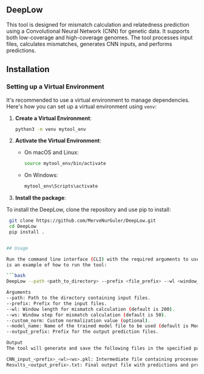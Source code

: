 ## DeepLow

This tool is designed for mismatch calculation and relatedness prediction using a Convolutional Neural Network (CNN) for genetic data. It supports both low-coverage and high-coverage genomes. The tool processes input files, calculates mismatches, generates CNN inputs, and performs predictions.

## Installation

### Setting up a Virtual Environment

It's recommended to use a virtual environment to manage dependencies. Here's how you can set up a virtual environment using `venv`:

1. **Create a Virtual Environment**:

    ```bash
    python3 -m venv mytool_env
    ```

2. **Activate the Virtual Environment**:

    - On macOS and Linux:

        ```bash
        source mytool_env/bin/activate
        ```

    - On Windows:

        ```bash
        mytool_env\Scripts\activate
        ```

3. **Install the package**:

To install the DeepLow, clone the repository and use pip to install:

   ```bash
    git clone https://github.com/MerveNurGuler/DeepLow.git
    cd DeepLow
    pip install .


## Usage

Run the command line interface (CLI) with the required arguments to use DeepLow. Below
is an example of how to run the tool:

```bash
DeepLow --path <path_to_directory> --prefix <file_prefix> --wl <window_length> --ws <window_step> --model_name <model_name> --output_prefix <output_prefix>

Arguments
--path: Path to the directory containing input files.
--prefix: Prefix for the input files.
--wl: Window length for mismatch calculation (default is 200).
--ws: Window step for mismatch calculation (default is 50).
--custom_norm: Custom normalization value (optional).
--model_name: Name of the trained model file to be used (default is Model-A.pt).
--output_prefix: Prefix for the output prediction files.

Output
The tool will generate and save the following files in the specified path:

CNN_input_<prefix>_<wl><ws>.pkl: Intermediate file containing processed data.
Results_<output_prefix>.txt: Final output file with predictions and probabilities.
